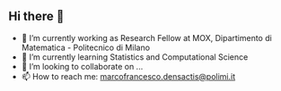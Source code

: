 ## Hi there 👋

- 🔭 I’m currently working as Research Fellow at MOX, Dipartimento di Matematica - Politecnico di Milano
- 🌱 I’m currently learning Statistics and Computational Science 
- 👯 I’m looking to collaborate on ...
- 📫 How to reach me: marcofrancesco.densactis@polimi.it

